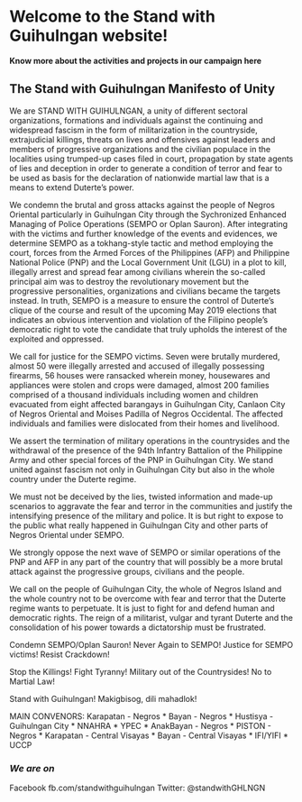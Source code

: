 # Welcome to the Stand with Guihulngan website!

**Know more about the activities and projects in our campaign here**

## The Stand with Guihulngan Manifesto of Unity





We are STAND WITH GUIHULNGAN, a unity of different sectoral organizations, formations and individuals against the continuing and widespread fascism in the form of militarization in the countryside, extrajudicial killings, threats on lives and offensives against leaders and members of progressive organizations and the civilian populace in the localities using trumped-up cases filed in court, propagation by state agents of lies and deception in order to generate a condition of terror and fear to be used as basis for the declaration of nationwide martial law that is a means to extend Duterte’s power.

We condemn the brutal and gross attacks against the people of Negros Oriental particularly in Guihulngan City through the Sychronized Enhanced Managing of Police Operations (SEMPO or Oplan Sauron). After integrating with the victims and further knowledge of the events and evidences, we determine SEMPO as a tokhang-style tactic and method employing the court, forces from the Armed Forces of the Philippines (AFP) and Philippine National Police (PNP) and the Local Government Unit (LGU) in a plot to kill, illegally arrest and spread fear among civilians wherein the so-called principal aim was to destroy the revolutionary movement but the progressive personalities, organizations and civilians became the targets instead. In truth, SEMPO is a measure to ensure the control of Duterte’s clique of the course and result of the upcoming May 2019 elections that indicates an obvious intervention and violation of the Filipino people’s democratic right to vote the candidate that truly upholds the interest of the exploited and oppressed.

We call for justice for the SEMPO victims. Seven were brutally murdered, almost 50 were illegally arrested and accused of illegally possessing firearms, 56 houses were ransacked wherein money, housewares and appliances were stolen and crops were damaged, almost 200 families comprised of a thousand individuals including women and children evacuated from eight affected barangays in Guihulngan City, Canlaon City of Negros Oriental and Moises Padilla of Negros Occidental. The affected individuals and families were dislocated from their homes and livelihood.

We assert the termination of military operations in the countrysides and the withdrawal of the presence of the 94th Infantry Battalion of the Philippine Army and other special forces of the PNP in Guihulngan City. We stand united against fascism not only in Guihulngan City but also in the whole country under the Duterte regime.

We must not be deceived by the lies, twisted information and made-up scenarios to aggravate the fear and terror in the communities and justify the intensifying presence of the military and police. It is but right to expose to the public what really happened in Guihulngan City and other parts of Negros Oriental under SEMPO.

We strongly oppose the next wave of SEMPO or similar operations of the PNP and AFP in any part of the country that will possibly be a more brutal attack against the progressive groups, civilians and the people.

We call on the people of Guihulngan City, the whole of Negros Island and the whole country not to be overcome with fear and terror that the Duterte regime wants to perpetuate. It is just to fight for and defend human and democratic rights. The reign of a militarist, vulgar and tyrant Duterte and the consolidation of his power towards a dictatorship must be frustrated.

Condemn SEMPO/Oplan Sauron! Never Again to SEMPO!
 Justice for SEMPO victims! Resist Crackdown!

Stop the Killings! Fight Tyranny! Military out of the Countrysides! No to Martial Law!

Stand with Guihulngan! Makigbisog, dili mahadlok!



MAIN CONVENORS:
Karapatan - Negros * Bayan - Negros * Hustisya - Guihulngan City * NNAHRA * YPEC * AnakBayan - Negros * PISTON - Negros * Karapatan - Central Visayas * Bayan - Central Visayas * IFI/YIFI * UCCP

### _We are on_
Facebook fb.com/standwithguihulngan
Twitter: @standwithGHLNGN

